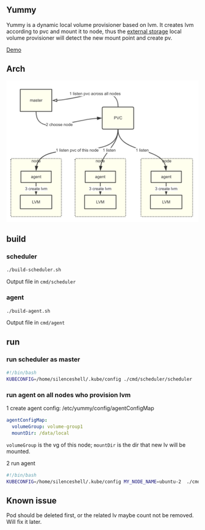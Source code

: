 ## Yummy

Yummy is a dynamic local volume provisioner based on lvm. It creates lvm according to pvc and mount it to node, thus the [external storage](https://github.com/kubernetes-incubator/external-storage) local volume provisioner will detect the new mount point and create pv.

[Demo](https://www.youtube.com/watch?v=DB3u1PeOL8s)

## Arch

![arch](img/arch.png)

## build

### scheduler

```bash
./build-scheduler.sh
```

Output file in `cmd/scheduler`

### agent

```bash
./build-agent.sh
```

Output file in `cmd/agent`

## run

### run scheduler as master

```bash
#!/bin/bash
KUBECONFIG=/home/silenceshell/.kube/config ./cmd/scheduler/scheduler
```

### run agent on all nodes who provision lvm

1 create agent config: /etc/yummy/config/agentConfigMap

```yaml
agentConfigMap:
  volumeGroup: volume-group1
  mountDir: /data/local
```

`volumeGroup` is the vg of this node; `mountDir` is the dir that new lv will be mounted.

2 run agent

```bash
#!/bin/bash
KUBECONFIG=/home/silenceshell/.kube/config MY_NODE_NAME=ubuntu-2  ./cmd/scheduler/agent
```

## Known issue

Pod should be deleted first, or the related lv maybe count not be removed. Will fix it later.
